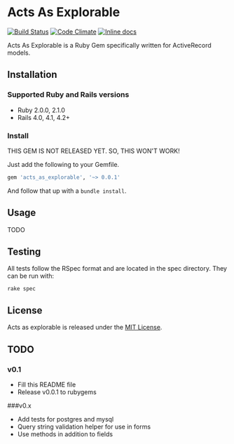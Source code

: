 # Acts As Explorable

[![Build Status](https://travis-ci.org/hiasinho/acts_as_explorable.svg?branch=develop)](https://travis-ci.org/hiasinho/acts_as_explorable) [![Code Climate](https://codeclimate.com/github/hiasinho/acts_as_explorable/badges/gpa.svg)](https://codeclimate.com/github/hiasinho/acts_as_explorable) [![Inline docs](http://inch-ci.org/github/hiasinho/acts_as_explorable.svg?branch=develop)](http://inch-ci.org/github/hiasinho/acts_as_explorable)

Acts As Explorable is a Ruby Gem specifically written for ActiveRecord models.

## Installation

### Supported Ruby and Rails versions

* Ruby 2.0.0, 2.1.0
* Rails 4.0, 4.1, 4.2+

### Install

THIS GEM IS NOT RELEASED YET. SO, THIS WON'T WORK!

Just add the following to your Gemfile.

```ruby
gem 'acts_as_explorable', '~> 0.0.1'
```

And follow that up with a ``bundle install``.

## Usage

TODO

## Testing

All tests follow the RSpec format and are located in the spec directory.
They can be run with:

```
rake spec
```

## License

Acts as explorable is released under the [MIT License](http://www.opensource.org/licenses/MIT).

## TODO

### v0.1
- Fill this README file
- Release v0.0.1 to rubygems

###v0.x
- Add tests for postgres and mysql
- Query string validation helper for use in forms
- Use methods in addition to fields
